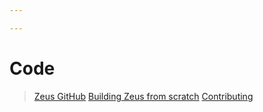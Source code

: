 ```yaml
---

---
```


# Code

> [Zeus GitHub](https://github.com/ZeusLN/zeus/)
> [Building Zeus from scratch](https://github.com/ZeusLN/zeus/#building-zeus-from-source)
> [Contributing](https://github.com/ZeusLN/zeus/#contributing)
